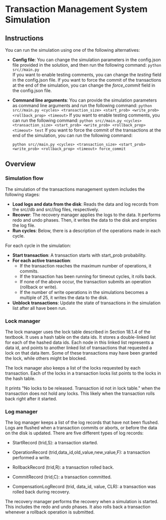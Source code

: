 # Transaction Management System Simulation

## Instructions

You can run the simulation using one of the following alternatives:

  - **Config file**: You can change the simulation parameters in the config.json file provided in the solution, and then run the following command:
    `python src//main.py`   
If you want to enable testing comments, you can change the *testing* field in the config.json file.
If you want to force the commit of the transactions at the end of the simulation, you can change the *force_commit* field in the config.json file.
  - **Command line arguments**: You can provide the simulation parameters as command line arguments and run the following command:
    `python src//main.py <cycles> <transaction_size> <start_prob> <write_prob> <rollback_prop> <timeout>`
If you want to enable testing comments, you can run the following command:
    `python src//main.py <cycles> <transaction_size> <start_prob> <write_prob> <rollback_prop> <timeout> test`
If you want to force the commit of the transactions at the end of the simulation, you can run the following command:

    `python src//main.py <cycles> <transaction_size> <start_prob> <write_prob> <rollback_prop> <timeout> force_commit`

## Overview

### Simulation flow

The simulation of the transactions management system includes the following stages:
  - **Load logs and data from the disk**: Reads the data and log records from the src//db and src//log files, respectively.
  - **Recover**: The recovery manager applies the logs to the data. It performs redo and undo phases. Then, it writes the data to the disk and empties the log file.
  - **Run cycles**: Below, there is a description of the operations made in each cycle.

For each cycle in the simulation:
  - **Start transaction**: A transaction starts with start_prob probability.
  - **For each active transaction**:
    - If the transaction reaches the maximum number of operations, it commits.
    - If the transaction has been running for timeout cycles, it rolls back.
    - If none of the above occur, the transaction submits an operation (rollback or write).
    - If the number of write operations in the simulations becomes a multiple of 25, it writes the data to the disk.
  - **Unblock transactions**: Update the state of transactions in the simulation list after all have been run.

### Lock manager

The lock manager uses the lock table described in Section 18.1.4 of the textbook. It uses a hash table on the data ids. It stores a double-linked list for each of the hashed data ids. Each node in this linked list represents a data id, and points to another linked list of transactions that requested a lock on that data item. Some of these transactions may have been granted the lock, while others might be blocked.

The lock manager also keeps a list of the locks requested by each transaction. Each of the locks in a transaction locks list points to the locks in the hash table.

It prints "No locks to be released. Transaction id not in lock table." when the transaction does not hold any locks. This likely when the transaction rolls back right after it started.

### Log manager

The log manager keeps a list of the log records that have not been flushed. Logs are flushed when a transaction commits or aborts, or before the data on the disk is updated. There are five different types of log records:

  - StartRecord (trid,S): a transaction started.
  
  - OperationRecord (trid,data_id,old_value,new_value,F): a transaction performed a write.

  - RollbackRecord (trid,R): a transaction rolled back.

  - CommitRecord (trid,C): a transaction committed.

  - CompensationLogRecord (trid, data\_id, value, CLR): a transaction was rolled back during recovery.

The recovery manager performs the recovery when a simulation is started. This includes the redo and undo phases. It also rolls back a transaction whenever a rollback operation is submitted.
